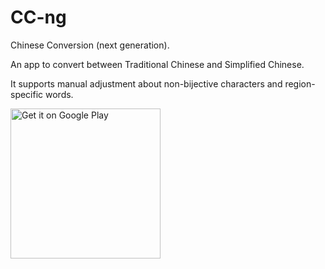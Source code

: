 # CC-ng

Chinese Conversion (next generation).

An app to convert between Traditional Chinese and Simplified Chinese.

It supports manual adjustment about non-bijective characters and region-specific words.

<a href='https://play.google.com/store/apps/details?id=club.sinograph.ccng&pcampaignid=pcampaignidMKT-Other-global-all-co-prtnr-py-PartBadge-Mar2515-1'><img alt='Get it on Google Play' src='https://play.google.com/intl/en_us/badges/static/images/badges/en_badge_web_generic.png' style='width:15rem;'/></a>



